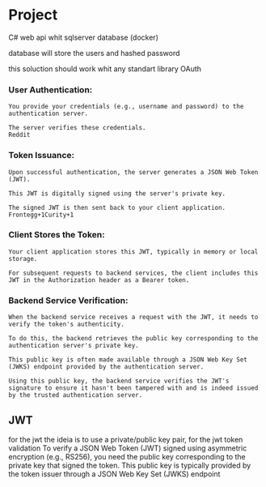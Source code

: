 # Project

C# web api whit sqlserver database (docker)

database will store the users and hashed password

this soluction should work whit any standart library OAuth



### User Authentication:

    You provide your credentials (e.g., username and password) to the authentication server.

    The server verifies these credentials.
    Reddit

### Token Issuance:
 
    Upon successful authentication, the server generates a JSON Web Token (JWT).

    This JWT is digitally signed using the server's private key.

    The signed JWT is then sent back to your client application.
    Frontegg+1Curity+1

### Client Stores the Token:

    Your client application stores this JWT, typically in memory or local storage.

    For subsequent requests to backend services, the client includes this JWT in the Authorization header as a Bearer token.

### Backend Service Verification:

    When the backend service receives a request with the JWT, it needs to verify the token's authenticity.​

    To do this, the backend retrieves the public key corresponding to the authentication server's private key.

    This public key is often made available through a JSON Web Key Set (JWKS) endpoint provided by the authentication server.

    Using this public key, the backend service verifies the JWT's signature to ensure it hasn't been tampered with and is indeed issued by the trusted authentication server.



## JWT
for the jwt the ideia is to use a private/public key pair, for the jwt token validation
To verify a JSON Web Token (JWT) signed using asymmetric encryption (e.g., RS256), you need the public key corresponding to the private key that signed the token. This public key is typically provided by the token issuer through a JSON Web Key Set (JWKS) endpoint


